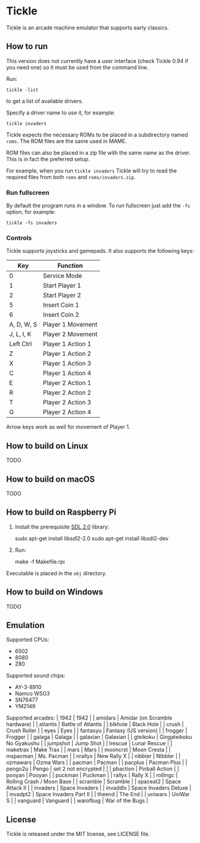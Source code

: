 # Tickle

Tickle is an arcade machine emulator that supports early classics.

## How to run

This version does not currently have a user interface (check Tickle 0.94 if you need one) so it must be used from the command line.

Run:

    tickle -list

to get a list of available drivers.

Specify a driver name to use it, for example:

    tickle invaders

Tickle expects the necessary ROMs to be placed in a subdirectory named `roms`. The ROM files are the same used in MAME.

ROM files can also be placed in a zip file with the same name as the driver. This is in fact the preferred setup.

For example, when you run `tickle invaders` Tickle will try to read the required files from both `roms` and `roms/invaders.zip`.

### Run fullscreen

By default the program runs in a window. To run fullscreen just add the `-fs` option, for example:

    tickle -fs invaders

### Controls

Tickle supports joysticks and gamepads. It also supports the following keys:

| Key | Function |
| --- | --- |
| 0 | Service Mode |
| 1 | Start Player 1 |
| 2 | Start Player 2 |
| 5 | Insert Coin 1 |
| 6 | Insert Coin 2 |
| A, D, W, S | Player 1 Movement |
| J, L, I, K | Player 2 Movement |
| Left Ctrl | Player 1 Action 1 |
| Z | Player 1 Action 2 |
| X | Player 1 Action 3 |
| C | Player 1 Action 4 |
| E | Player 2 Action 1 |
| R | Player 2 Action 2 |
| T | Player 2 Action 3 |
| G | Player 2 Action 4 |

Arrow keys work as well for movement of Player 1.

## How to build on Linux

TODO

## How to build on macOS

TODO

## How to build on Raspberry Pi

1. Install the prerequisite [SDL 2.0](https://www.libsdl.org) library:

    sudo apt-get install libsdl2-2.0
    sudo apt-get install libsdl2-dev

2. Run:

    make -f Makefile.rpi

Executable is placed in the `obj` directory.

## How to build on Windows

TODO

## Emulation

Supported CPUs:
* 6502
* 8080
* Z80

Supported sound chips:
* AY-3-8910
* Namco WSG3
* SN76477
* YM2149

Supported arcades:
| 1942 | 1942 |
| amidars | Amidar (on Scramble hardware) |
| atlantis | Battle of Atlantis |
| blkhole | Black Hole |
| crush | Crush Roller |
| eyes | Eyes |
| fantasyu | Fantasy (US version) |
| frogger | Frogger |
| galaga | Galaga |
| galaxian | Galaxian |
| gteikoku | Gingateikoku No Gyakushu |
| jumpshot | Jump Shot |
| lrescue | Lunar Rescue |
| maketrax | Make Trax |
| mars | Mars |
| mooncrst | Moon Cresta |
| mspacman | Ms. Pacman |
| nrallyx | New Rally X |
| nibbler | Nibbler |
| ozmawars | Ozma Wars |
| pacman | Pacman |
| pacplus | Pacman Plus |
| pengo2u | Pengo | set 2 not encrypted | |
| pbaction | Pinball Action |
| pooyan | Pooyan |
| puckman | Puckman |
| rallyx | Rally X |
| rollingc | Rolling Crash / Moon Base |
| scramble | Scramble |
| spaceat2 | Space Attack II |
| invaders | Space Invaders |
| invaddlx | Space Invaders Deluxe |
| invadpt2 | Space Invaders Part II |
| theend | The End |
| uniwars | UniWar S |
| vanguard | Vanguard |
| warofbug | War of the Bugs |

## License

Tickle is released under the MIT license, see LICENSE file.

